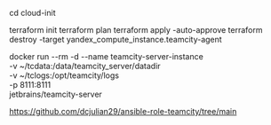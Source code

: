 cd cloud-init

terraform init
terraform plan
terraform apply -auto-approve
terraform destroy -target yandex_compute_instance.teamcity-agent

docker run --rm -d --name teamcity-server-instance  \
    -v ~/tcdata:/data/teamcity_server/datadir \
    -v ~/tclogs:/opt/teamcity/logs \
    -p 8111:8111  \
    jetbrains/teamcity-server


https://github.com/dcjulian29/ansible-role-teamcity/tree/main

